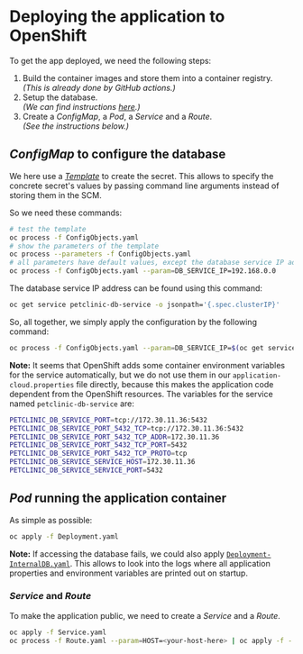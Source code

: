 # Deploying the application to OpenShift

To get the app deployed, we need the following steps:

1. Build the container images and store them into a container registry.\
   _(This is already done by GitHub actions.)_
2. Setup the database.\
   _(We can find instructions [here](../db/README.md).)_
3. Create a _ConfigMap_, a _Pod_, a _Service_ and a _Route_.\
   _(See the instructions below.)_

## _ConfigMap_ to configure the database

We here use a [_Template_](https://docs.openshift.com/container-platform/4.16/openshift_images/using-templates.html)
to create the secret. This allows to specify the concrete secret's values by passing command line arguments instead of storing them in the SCM.

So we need these commands:

```bash
# test the template
oc process -f ConfigObjects.yaml
# show the parameters of the template
oc process --parameters -f ConfigObjects.yaml
# all parameters have default values, except the database service IP address
oc process -f ConfigObjects.yaml --param=DB_SERVICE_IP=192.168.0.0
```

The database service IP address can be found using this command:

```bash
oc get service petclinic-db-service -o jsonpath='{.spec.clusterIP}'
```

So, all together, we simply apply the configuration by the following command:

```bash
oc process -f ConfigObjects.yaml --param=DB_SERVICE_IP=$(oc get service petclinic-db-service -o jsonpath='{.spec.clusterIP}') | oc apply -f -
```

**Note:** It seems that OpenShift adds some container environment variables for the service automatically, but we do not use
them in our `application-cloud.properties` file directly, because this makes the application code dependent from the OpenShift resources.
The variables for the service named `petclinic-db-service` are:

```bash
PETCLINIC_DB_SERVICE_PORT=tcp://172.30.11.36:5432
PETCLINIC_DB_SERVICE_PORT_5432_TCP=tcp://172.30.11.36:5432
PETCLINIC_DB_SERVICE_PORT_5432_TCP_ADDR=172.30.11.36
PETCLINIC_DB_SERVICE_PORT_5432_TCP_PORT=5432
PETCLINIC_DB_SERVICE_PORT_5432_TCP_PROTO=tcp
PETCLINIC_DB_SERVICE_SERVICE_HOST=172.30.11.36
PETCLINIC_DB_SERVICE_SERVICE_PORT=5432
```

## _Pod_ running the application container

As simple as possible:

```bash
oc apply -f Deployment.yaml
```

**Note:** If accessing the database fails, we could also apply [`Deployment-InternalDB.yaml`](Deployment-InternalDB.yaml).
This allows to look into the logs where all application properties and environment variables are printed out on startup.

### _Service_ and _Route_

To make the application public, we need to create a _Service_ and a _Route_.

```bash
oc apply -f Service.yaml
oc process -f Route.yaml --param=HOST=<your-host-here> | oc apply -f -
```

